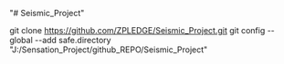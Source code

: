 "# Seismic_Project" 

git clone https://github.com/ZPLEDGE/Seismic_Project.git
git config --global --add safe.directory "J:/Sensation_Project/github_REPO/Seismic_Project"